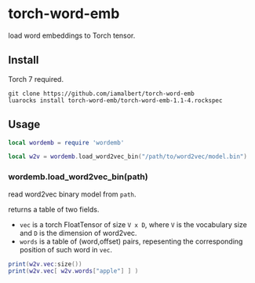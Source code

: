 # torch-word-emb
load word embeddings to Torch tensor.


## Install
Torch 7 required.
```
git clone https://github.com/iamalbert/torch-word-emb
luarocks install torch-word-emb/torch-word-emb-1.1-4.rockspec
```


## Usage

```lua
local wordemb = require 'wordemb'

local w2v = wordemb.load_word2vec_bin("/path/to/word2vec/model.bin")
```

### wordemb.load_word2vec_bin(path)
read word2vec binary model from `path`.

returns a table of two fields.
  - `vec` is a torch FloatTensor of size `V x D`, where `V` is the vocabulary size and `D` is the dimension of word2vec.
  - `words` is a table of (word,offset) pairs, repesenting the corresponding position of such word in `vec`.

```lua
print(w2v.vec:size())
print(w2v.vec[ w2v.words["apple"] ] )
```


